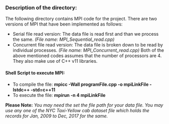 ### Description of the directory:
The following directory contains MPI code for the project. There are two versions of MPI that have been implemented as follows:
  * Serial file read version: The data file is read first and than we process the same. *(File name: MPI_Sequential_read.cpp)*
  * Concurrent file read version: The data file is broken down to be read by individual processes. *(File name:  	MPI_Concurrent_read.cpp)*
Both of the above mentioned codes assumes that the number of processors are 4. They also make use of C++ v11 libraries.

#### Shell Script to execute MPI:
 * To compile the file: **mpicc -Wall programFile.cpp -o mpiLinkFile -lstdc++ -std=c++11**
 * To execute the file: **mpirun -n 4 mpiLinkFile**

**Please Note:** *You may need the set the file path for your data file. You may use any one of the NYC Taxi-Yellow cab dataset file which holds the records for Jan, 2009 to Dec, 2017 for the same.* 
